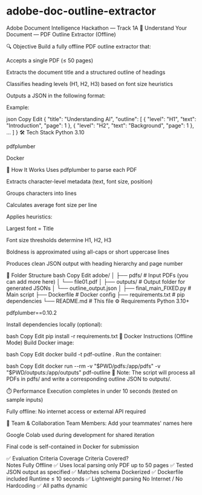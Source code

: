 # adobe-doc-outline-extractor
Adobe Document Intelligence Hackathon — Track 1A
🎯 Understand Your Document — PDF Outline Extractor (Offline)

🔍 Objective
Build a fully offline PDF outline extractor that:

Accepts a single PDF (≤ 50 pages)

Extracts the document title and a structured outline of headings

Classifies heading levels (H1, H2, H3) based on font size heuristics

Outputs a JSON in the following format:

Example:

json
Copy
Edit
{
  "title": "Understanding AI",
  "outline": [
    { "level": "H1", "text": "Introduction", "page": 1 },
    { "level": "H2", "text": "Background", "page": 1 },
    ...
  ]
}
🛠️ Tech Stack
Python 3.10

pdfplumber

Docker

🚀 How It Works
Uses pdfplumber to parse each PDF

Extracts character-level metadata (text, font size, position)

Groups characters into lines

Calculates average font size per line

Applies heuristics:

Largest font = Title

Font size thresholds determine H1, H2, H3

Boldness is approximated using all-caps or short uppercase lines

Produces clean JSON output with heading hierarchy and page number

📁 Folder Structure
bash
Copy
Edit
adobe/
│
├── pdfs/                   # Input PDFs (you can add more here)
│   └── file01.pdf
│
├── outputs/                # Output folder for generated JSONs
│   └── outline_output.json
│
├── final_main_FIXED.py     # Main script
├── Dockerfile              # Docker config
├── requirements.txt        # pip dependencies
└── README.md               # This file
⚙️ Requirements
Python 3.10+

pdfplumber==0.10.2

Install dependencies locally (optional):

bash
Copy
Edit
pip install -r requirements.txt
🐳 Docker Instructions (Offline Mode)
Build Docker image:

bash
Copy
Edit
docker build -t pdf-outline .
Run the container:

bash
Copy
Edit
docker run --rm -v "$PWD/pdfs:/app/pdfs" -v "$PWD/outputs:/app/outputs" pdf-outline
📌 Note: The script will process all PDFs in pdfs/ and write a corresponding outline JSON to outputs/.

⏱️ Performance
Execution completes in under 10 seconds (tested on sample inputs)

Fully offline: No internet access or external API required

👥 Team & Collaboration
Team Members: Add your teammates' names here

Google Colab used during development for shared iteration

Final code is self-contained in Docker for submission

✅ Evaluation Criteria Coverage
Criteria	Covered?	
Notes Fully Offline	
✅	Uses local parsing only
PDF up to 50 pages	✅	Tested
JSON output as specified	✅	Matches schema
Dockerized	✅	Dockerfile included
Runtime ≤ 10 seconds	✅	Lightweight parsing
No Internet / No Hardcoding	✅	All paths dynamic
